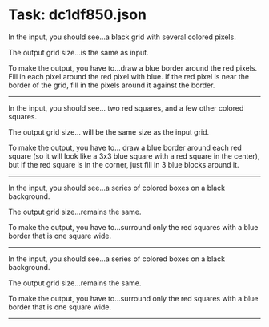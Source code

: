 # Task: dc1df850.json

In the input, you should see...a black grid with several colored pixels.

The output grid size...is the same as input.

To make the output, you have to...draw a blue border around the red pixels. Fill in each pixel around the red pixel with blue. If the red pixel is near the border of the grid, fill in the pixels around it against the border.

---

In the input, you should see... two red squares, and a few other colored squares.

The output grid size... will be the same size as the input grid.

To make the output, you have to... draw a blue border around each red square (so it will look like a 3x3 blue square with a red square in the center), but if the red square is in the corner, just fill in 3 blue blocks around it.

---

In the input, you should see...a series of colored boxes on a black background.

The output grid size...remains the same.

To make the output, you have to...surround only the red squares with a blue border that is one square wide.

---

In the input, you should see...a series of colored boxes on a black background.

The output grid size...remains the same.

To make the output, you have to...surround only the red squares with a blue border that is one square wide.

---


